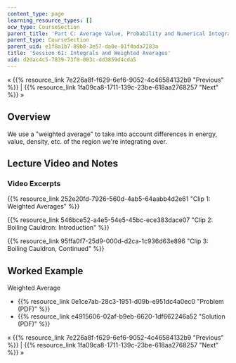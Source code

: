 ```yaml
---
content_type: page
learning_resource_types: []
ocw_type: CourseSection
parent_title: 'Part C: Average Value, Probability and Numerical Integration'
parent_type: CourseSection
parent_uid: e1f8a1b7-89b8-3e57-da0e-01f4ada7283a
title: 'Session 61: Integrals and Weighted Averages'
uid: d2dac4c5-7839-73f0-083c-dd3859d4cda5
---
```


« {{% resource_link 7e226a8f-f629-6ef6-9052-4c46584132b9 "Previous" %}} | {{% resource_link 1fa09ca8-1711-139c-23be-618aa2768257 "Next" %}} »

Overview
--------

We use a "weighted average" to take into account differences in energy, value, density, etc. of the region we're integrating over.

Lecture Video and Notes
-----------------------

### Video Excerpts

{{% resource_link 252e20fd-7926-560d-4ab5-64aabb4d2e61 "Clip 1: Weighted Averages" %}}

{{% resource_link 546bce52-a4e5-54e5-45bc-ece383dace07 "Clip 2: Boiling Cauldron: Introduction" %}}

{{% resource_link 95ffa0f7-25d9-000d-d2ca-1c936d63e896 "Clip 3: Boiling Cauldron, Continued" %}}

Worked Example
--------------

Weighted Average

*   {{% resource_link 0e1ce7ab-28c3-1951-d09b-e951dc4a0ec0 "Problem (PDF)" %}}
*   {{% resource_link e4915606-02af-b9eb-6620-1df662246a52 "Solution (PDF)" %}}

« {{% resource_link 7e226a8f-f629-6ef6-9052-4c46584132b9 "Previous" %}} | {{% resource_link 1fa09ca8-1711-139c-23be-618aa2768257 "Next" %}} »